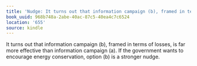 ```yaml
---
title: 'Nudge: It turns out that information campaign (b), framed in terms …'
book_uuid: 968b748a-2abe-40ac-87c5-40ea4c7c6524
location: '655'
source: kindle
---
```


It turns out that information campaign (b), framed in terms of losses, is far more effective than information campaign (a). If the government wants to encourage energy conservation, option (b) is a stronger nudge.